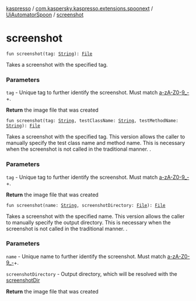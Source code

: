 [kaspresso](../../index.md) / [com.kaspersky.kaspresso.extensions.spoonext](../index.md) / [UiAutomatorSpoon](index.md) / [screenshot](./screenshot.md)

# screenshot

`fun screenshot(tag: `[`String`](https://kotlinlang.org/api/latest/jvm/stdlib/kotlin/-string/index.html)`): `[`File`](https://developer.android.com/reference/java/io/File.html)

Takes a screenshot with the specified tag.

### Parameters

`tag` - Unique tag to further identify the screenshot. Must match [a-zA-Z0-9_-](#)+.

**Return**
the image file that was created

`fun screenshot(tag: `[`String`](https://kotlinlang.org/api/latest/jvm/stdlib/kotlin/-string/index.html)`, testClassName: `[`String`](https://kotlinlang.org/api/latest/jvm/stdlib/kotlin/-string/index.html)`, testMethodName: `[`String`](https://kotlinlang.org/api/latest/jvm/stdlib/kotlin/-string/index.html)`): `[`File`](https://developer.android.com/reference/java/io/File.html)

Takes a screenshot with the specified tag.  This version allows the caller to manually specify
the test class name and method name.  This is necessary when the screenshot is not called in
the traditional manner.
.

### Parameters

`tag` - Unique tag to further identify the screenshot. Must match [a-zA-Z0-9_-](#)+.

**Return**
the image file that was created

`fun screenshot(name: `[`String`](https://kotlinlang.org/api/latest/jvm/stdlib/kotlin/-string/index.html)`, screenshotDirectory: `[`File`](https://developer.android.com/reference/java/io/File.html)`): `[`File`](https://developer.android.com/reference/java/io/File.html)

Takes a screenshot with the specified name. This version allows the caller to manually specify
the output directory.  This is necessary when the screenshot is not called in
the traditional manner.
.

### Parameters

`name` - Unique name to further identify the screenshot. Must match [a-zA-Z0-9_-](#)+.

`screenshotDirectory` - Output directory, which will be resolved with the [screenshotDir](#)

**Return**
the image file that was created

